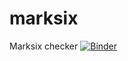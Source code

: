 # marksix
Marksix checker
[![Binder](https://mybinder.org/badge_logo.svg)](https://mybinder.org/v2/gh/kleungs/marksix/main?labpath=marksix-checker.ipynb)
